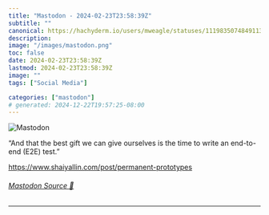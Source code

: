 ```yaml
---
title: "Mastodon - 2024-02-23T23:58:39Z"
subtitle: ""
canonical: https://hachyderm.io/users/mweagle/statuses/111983507484911381
description:
image: "/images/mastodon.png"
toc: false
date: 2024-02-23T23:58:39Z
lastmod: 2024-02-23T23:58:39Z
image: ""
tags: ["Social Media"]

categories: ["mastodon"]
# generated: 2024-12-22T19:57:25-08:00
---
```

![Mastodon](/images/mastodon.png)

<p>“And that the best gift we can give ourselves is the time to write an end-to-end (E2E) test.”</p><p><a href="https://www.shaiyallin.com/post/permanent-prototypes" target="_blank" rel="nofollow noopener noreferrer" translate="no"><span class="invisible">https://www.</span><span class="ellipsis">shaiyallin.com/post/permanent-</span><span class="invisible">prototypes</span></a></p>


###### [Mastodon Source 🐘](https://hachyderm.io/@mweagle/111983507484911381)

___
